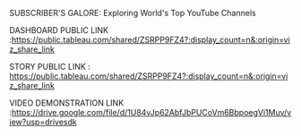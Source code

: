 SUBSCRIBER'S GALORE: Exploring World's Top YouTube Channels


DASHBOARD PUBLIC LINK :https://public.tableau.com/shared/ZSRPP9FZ4?:display_count=n&:origin=viz_share_link


STORY PUBLIC LINK : https://public.tableau.com/shared/ZSRPP9FZ4?:display_count=n&:origin=viz_share_link


VIDEO DEMONSTRATION LINK :https://drive.google.com/file/d/1U84vJp62AbfJbPUCoVm6BbpoegVi1Muv/view?usp=drivesdk
